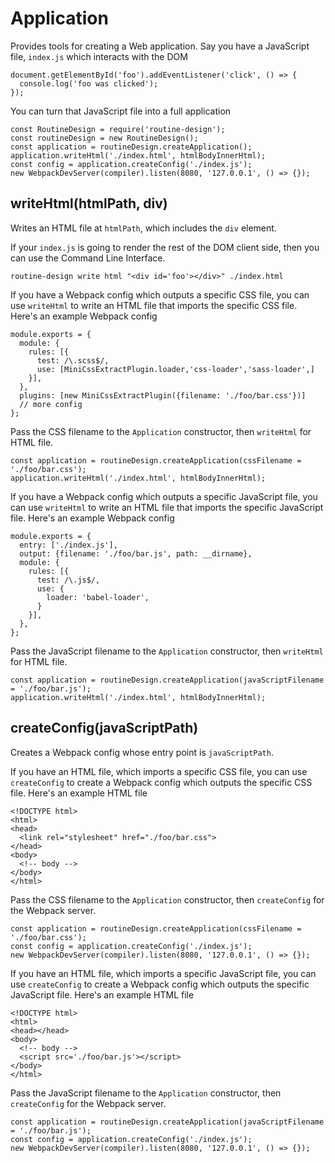# Application

Provides tools for creating a Web application. Say you have a JavaScript file, `index.js` which interacts with the DOM
```
document.getElementById('foo').addEventListener('click', () => {
  console.log('foo was clicked');
});
```

You can turn that JavaScript file into a full application
```
const RoutineDesign = require('routine-design');
const routineDesign = new RoutineDesign();
const application = routineDesign.createApplication();
application.writeHtml('./index.html', htmlBodyInnerHtml);
const config = application.createConfig('./index.js');
new WebpackDevServer(compiler).listen(8080, '127.0.0.1', () => {});
```

## writeHtml(htmlPath, div)

Writes an HTML file at `htmlPath`, which includes the `div` element.

If your `index.js` is going to render the rest of the DOM client side, then you can use the Command Line Interface. 
```
routine-design write html "<div id='foo'></div>" ./index.html
```

If you have a Webpack config which outputs a specific CSS file, you can use `writeHtml` to write an HTML file that imports the specific CSS file. Here's an example Webpack config
```
module.exports = {
  module: {
    rules: [{
      test: /\.scss$/,
      use: [MiniCssExtractPlugin.loader,'css-loader','sass-loader',]
    }],
  },
  plugins: [new MiniCssExtractPlugin({filename: './foo/bar.css'})]
  // more config
};
```

Pass the CSS filename to the `Application` constructor, then `writeHtml` for HTML file.
```
const application = routineDesign.createApplication(cssFilename = './foo/bar.css');
application.writeHtml('./index.html', htmlBodyInnerHtml);
```

If you have a Webpack config which outputs a specific JavaScript file, you can use `writeHtml` to write an HTML file that imports the specific JavaScript file. Here's an example Webpack config
```
module.exports = {
  entry: ['./index.js'],
  output: {filename: './foo/bar.js', path: __dirname},
  module: {
    rules: [{
      test: /\.js$/,
      use: {
        loader: 'babel-loader',
      }
    }],
  },
};
```

Pass the JavaScript filename to the `Application` constructor, then `writeHtml` for HTML file.
```
const application = routineDesign.createApplication(javaScriptFilename = './foo/bar.js');
application.writeHtml('./index.html', htmlBodyInnerHtml);
```

## createConfig(javaScriptPath)

Creates a Webpack config whose entry point is `javaScriptPath`.

If you have an HTML file, which imports a specific CSS file, you can use `createConfig` to create a Webpack config which outputs the specific CSS file. Here's an example HTML file
```
<!DOCTYPE html>
<html>
<head>
  <link rel="stylesheet" href="./foo/bar.css">
</head>
<body>
  <!-- body -->
</body>
</html>
```

Pass the CSS filename to the `Application` constructor, then `createConfig` for the Webpack server.
```
const application = routineDesign.createApplication(cssFilename = './foo/bar.css');
const config = application.createConfig('./index.js');
new WebpackDevServer(compiler).listen(8080, '127.0.0.1', () => {});
```

If you have an HTML file, which imports a specific JavaScript file, you can use `createConfig` to create a Webpack config which outputs the specific JavaScript file. Here's an example HTML file
```
<!DOCTYPE html>
<html>
<head></head>
<body>
  <!-- body -->
  <script src='./foo/bar.js'></script>
</body>
</html>
```

Pass the JavaScript filename to the `Application` constructor, then `createConfig` for the Webpack server.
```
const application = routineDesign.createApplication(javaScriptFilename = './foo/bar.js');
const config = application.createConfig('./index.js');
new WebpackDevServer(compiler).listen(8080, '127.0.0.1', () => {});
```

